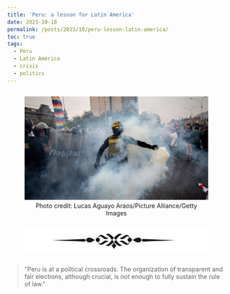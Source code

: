```yaml
---
title: 'Peru: a lesson for Latin America'
date: 2023-10-18
permalink: /posts/2023/10/peru-lesson-latin-america/
toc: true
tags:
  - Peru
  - Latin America
  - crisis
  - politics
---
```


<div style="text-align: center;">
  <figure style="display: inline-block;">
    <img src="/images/crisis-peru.jpeg" style="display: block; margin: 0 auto;">
    <figcaption style="margin-top: 5px;">Photo credit: Lucas Aguayo Araos/Picture Alliance/Getty Images</figcaption>
  </figure>
</div>

<div style="text-align: center;">
  <figure style="display: inline-block;">
    <img src="/images/separation.png" style="display: block; margin: 0 auto;">
  </figure>
</div>


> "Peru is at a political crossroads. The organization of transparent and fair elections, although crucial, is not enough to fully sustain the rule of law."
